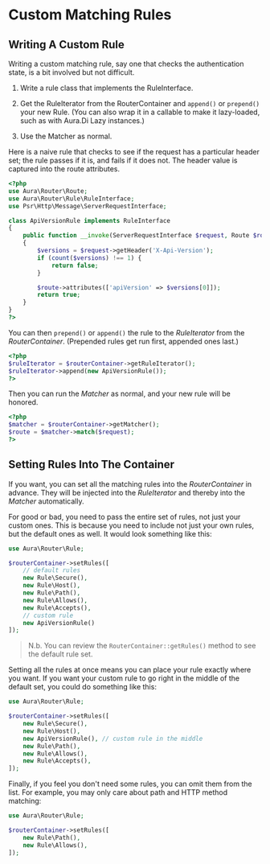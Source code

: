 # Custom Matching Rules

## Writing A Custom Rule

Writing a custom matching rule, say one that checks the authentication state, is a bit involved but not difficult.

1. Write a rule class that implements the RuleInterface.

2. Get the RuleIterator from the RouterContainer and `append()` or `prepend()` your new Rule. (You can also wrap it in a callable to make it lazy-loaded, such as with Aura.Di Lazy instances.)

3. Use the Matcher as normal.

Here is a naive rule that checks to see if the request has a particular header set; the rule passes if it is, and fails if it does not.  The header value is captured into the route attributes.

```php
<?php
use Aura\Router\Route;
use Aura\Router\Rule\RuleInterface;
use Psr\Http\Message\ServerRequestInterface;

class ApiVersionRule implements RuleInterface
{
    public function __invoke(ServerRequestInterface $request, Route $route)
    {
        $versions = $request->getHeader('X-Api-Version');
        if (count($versions) !== 1) {
            return false;
        }

        $route->attributes(['apiVersion' => $versions[0]]);
        return true;
    }
}
?>
```

You can then `prepend()` or `append()` the rule to the _RuleIterator_ from the _RouterContainer_. (Prepended rules get run first, appended ones last.)

```php
<?php
$ruleIterator = $routerContainer->getRuleIterator();
$ruleIterator->append(new ApiVersionRule());
?>
```

Then you can run the _Matcher_ as normal, and your new rule will be honored.

```php
<?php
$matcher = $routerContainer->getMatcher();
$route = $matcher->match($request);
?>
```

## Setting Rules Into The Container

If you want, you can set all the matching rules into the _RouterContainer_ in advance. They will be injected into the _RuleIterator_ and thereby into the _Matcher_ automatically.

For good or bad, you need to pass the entire set of rules, not just your custom ones. This is because you need to include not just your own rules, but the default ones as well. It would look something like this:

```php
use Aura\Router\Rule;

$routerContainer->setRules([
    // default rules
    new Rule\Secure(),
    new Rule\Host(),
    new Rule\Path(),
    new Rule\Allows(),
    new Rule\Accepts(),
    // custom rule
    new ApiVersionRule()
]);
```

> N.b. You can review the `RouterContainer::getRules()` method to see the default rule set.

Setting all the rules at once means you can place your rule exactly where you want.  If you want your custom rule to go right in the middle of the default set, you could do something like this:

```php
use Aura\Router\Rule;

$routerContainer->setRules([
    new Rule\Secure(),
    new Rule\Host(),
    new ApiVersionRule(), // custom rule in the middle
    new Rule\Path(),
    new Rule\Allows(),
    new Rule\Accepts(),
]);
```

Finally, if you feel you don't need some rules, you can omit them from the list. For example, you may only care about path and HTTP method matching:

```php
use Aura\Router\Rule;

$routerContainer->setRules([
    new Rule\Path(),
    new Rule\Allows(),
]);
```

